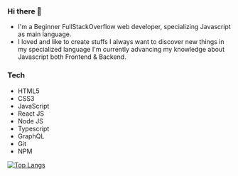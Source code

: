 ### Hi there 👋

- I'm a Beginner FullStackOverflow web developer, specializing Javascript as main language.
- I loved and like to create stuffs I always want to discover new things in my specialized language I'm currently advancing my knowledge about Javascript both Frontend & Backend.

### Tech

- HTML5
- CSS3
- JavaScript
- React JS
- Node JS
- Typescript
- GraphQL
- Git
- NPM

[![Top Langs](https://github-readme-stats.vercel.app/api/top-langs/?username=TmTanky&hide=html&layout=compact)](https://github.com/anuraghazra/github-readme-stats)
